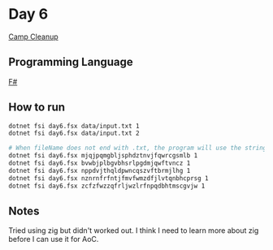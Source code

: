 # Day 6

[Camp Cleanup](https://adventofcode.com/2022/day/6)

## Programming Language

[F#](https://fsharp.org/)

## How to run

```bash
dotnet fsi day6.fsx data/input.txt 1
dotnet fsi day6.fsx data/input.txt 2
```

```bash
# When fileName does not end with .txt, the program will use the string as input
dotnet fsi day6.fsx mjqjpqmgbljsphdztnvjfqwrcgsmlb 1
dotnet fsi day6.fsx bvwbjplbgvbhsrlpgdmjqwftvncz 1
dotnet fsi day6.fsx nppdvjthqldpwncqszvftbrmjlhg 1
dotnet fsi day6.fsx nznrnfrfntjfmvfwmzdfjlvtqnbhcprsg 1
dotnet fsi day6.fsx zcfzfwzzqfrljwzlrfnpqdbhtmscgvjw 1
```

## Notes

Tried using zig but didn't worked out. I think I need to learn more about zig before I can use it for AoC.
